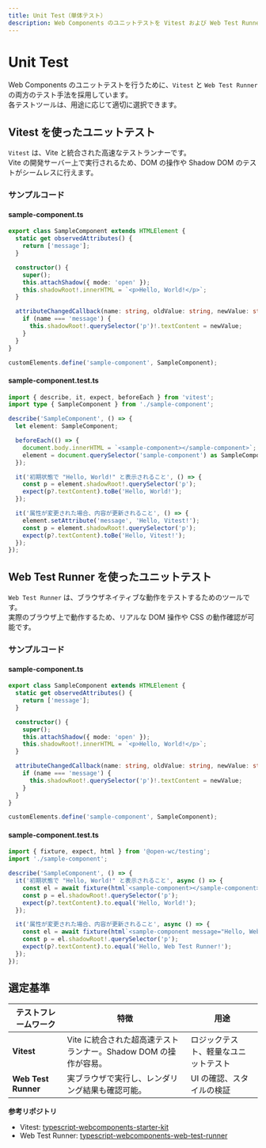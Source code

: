 ```yaml
---
title: Unit Test（単体テスト）
description: Web Components のユニットテストを Vitest および Web Test Runner を用いて実装する方法と選定基準を解説。
---
```


# Unit Test

Web Components のユニットテストを行うために、`Vitest` と `Web Test Runner` の両方のテスト手法を採用しています。  
各テストツールは、用途に応じて適切に選択できます。

## Vitest を使ったユニットテスト
`Vitest` は、Vite と統合された高速なテストランナーです。  
Vite の開発サーバー上で実行されるため、DOM の操作や Shadow DOM のテストがシームレスに行えます。

### サンプルコード
#### sample-component.ts
```typescript
export class SampleComponent extends HTMLElement {
  static get observedAttributes() {
    return ['message'];
  }

  constructor() {
    super();
    this.attachShadow({ mode: 'open' });
    this.shadowRoot!.innerHTML = `<p>Hello, World!</p>`;
  }

  attributeChangedCallback(name: string, oldValue: string, newValue: string) {
    if (name === 'message') {
      this.shadowRoot!.querySelector('p')!.textContent = newValue;
    }
  }
}

customElements.define('sample-component', SampleComponent);
```

#### sample-component.test.ts
```typescript
import { describe, it, expect, beforeEach } from 'vitest';
import type { SampleComponent } from './sample-component';

describe('SampleComponent', () => {
  let element: SampleComponent;

  beforeEach(() => {
    document.body.innerHTML = `<sample-component></sample-component>`;
    element = document.querySelector('sample-component') as SampleComponent;
  });

  it('初期状態で "Hello, World!" と表示されること', () => {
    const p = element.shadowRoot!.querySelector('p');
    expect(p?.textContent).toBe('Hello, World!');
  });

  it('属性が変更された場合、内容が更新されること', () => {
    element.setAttribute('message', 'Hello, Vitest!');
    const p = element.shadowRoot!.querySelector('p');
    expect(p?.textContent).toBe('Hello, Vitest!');
  });
});
```


## Web Test Runner を使ったユニットテスト
`Web Test Runner` は、ブラウザネイティブな動作をテストするためのツールです。  
実際のブラウザ上で動作するため、リアルな DOM 操作や CSS の動作確認が可能です。

### サンプルコード
#### sample-component.ts
```typescript
export class SampleComponent extends HTMLElement {
  static get observedAttributes() {
    return ['message'];
  }

  constructor() {
    super();
    this.attachShadow({ mode: 'open' });
    this.shadowRoot!.innerHTML = `<p>Hello, World!</p>`;
  }

  attributeChangedCallback(name: string, oldValue: string, newValue: string) {
    if (name === 'message') {
      this.shadowRoot!.querySelector('p')!.textContent = newValue;
    }
  }
}

customElements.define('sample-component', SampleComponent);
```

#### sample-component.test.ts
```typescript
import { fixture, expect, html } from '@open-wc/testing';
import './sample-component';

describe('SampleComponent', () => {
  it('初期状態で "Hello, World!" と表示されること', async () => {
    const el = await fixture(html`<sample-component></sample-component>`);
    const p = el.shadowRoot!.querySelector('p');
    expect(p?.textContent).to.equal('Hello, World!');
  });

  it('属性が変更された場合、内容が更新されること', async () => {
    const el = await fixture(html`<sample-component message="Hello, Web Test Runner!"></sample-component>`);
    const p = el.shadowRoot!.querySelector('p');
    expect(p?.textContent).to.equal('Hello, Web Test Runner!');
  });
});
```

## 選定基準
| テストフレームワーク  | 特徴                                      | 用途                               |
|------------------|-----------------------------------------|----------------------------------|
| **Vitest**     | Vite に統合された超高速テストランナー。Shadow DOM の操作が容易。 | ロジックテスト、軽量なユニットテスト |
| **Web Test Runner** | 実ブラウザで実行し、レンダリング結果も確認可能。                 | UI の確認、スタイルの検証          |


**参考リポジトリ**
- Vitest: [typescript-webcomponents-starter-kit](https://github.com/shuji-bonji/typescript-webcomponents-starter-kit)
- Web Test Runner: [typescript-webcomponents-web-test-runner](https://github.com/shuji-bonji/typescript-webcomponents-web-test-runner)
